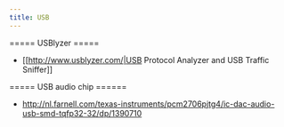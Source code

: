 ```yaml
---
title: USB
---
```


===== USBlyzer =====
* [[http://www.usblyzer.com/|USB Protocol Analyzer and USB Traffic Sniffer]]

===== USB audio chip ======
* http://nl.farnell.com/texas-instruments/pcm2706pjtg4/ic-dac-audio-usb-smd-tqfp32-32/dp/1390710
